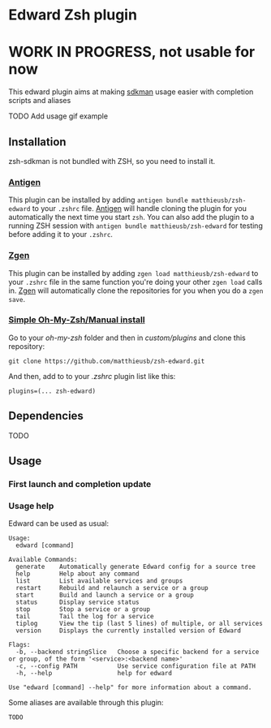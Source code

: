 # Edward Zsh plugin

# WORK IN PROGRESS, not usable for now

This edward plugin aims at making [sdkman](https://sdkman.io) usage easier with completion scripts and aliases

TODO Add usage gif example
<!-- ![zsh-sdkman usage gif](./zsh-sdkman-usage.gif?raw=true "Optional Title") -->

## Installation

zsh-sdkman is not bundled with ZSH, so you need to install it.

### [Antigen](https://github.com/zsh-users/antigen)

This plugin can be installed by adding `antigen bundle matthieusb/zsh-edward` to your `.zshrc` file. [Antigen](https://github.com/zsh-users/antigen) will handle cloning the plugin for you automatically the next time you start `zsh`. You can also add the plugin to a running ZSH session with `antigen bundle matthieusb/zsh-edward` for testing before adding it to your `.zshrc`.

### [Zgen](https://github.com/tarjoilija/zgen)

This plugin can be installed by adding `zgen load matthieusb/zsh-edward` to your `.zshrc` file in the same function you're doing your other `zgen load` calls in. [Zgen](https://github.com/tarjoilija/zgen) will automatically clone the repositories for you when you do a `zgen save`.


### [Simple Oh-My-Zsh/Manual install](http://ohmyz.sh/)

Go to your *oh-my-zsh* folder and then in *custom/plugins* and clone this repository:

```
git clone https://github.com/matthieusb/zsh-edward.git
```

And then, add to to your *.zshrc* plugin list like this:

```
plugins=(... zsh-edward)
```

## Dependencies

TODO

## Usage

### First launch and completion update


### Usage help

Edward can be used as usual:

```
Usage:
  edward [command]

Available Commands:
  generate    Automatically generate Edward config for a source tree
  help        Help about any command
  list        List available services and groups
  restart     Rebuild and relaunch a service or a group
  start       Build and launch a service or a group
  status      Display service status
  stop        Stop a service or a group
  tail        Tail the log for a service
  tiplog      View the tip (last 5 lines) of multiple, or all services
  version     Displays the currently installed version of Edward

Flags:
  -b, --backend stringSlice   Choose a specific backend for a service or group, of the form '<service>:<backend name>'
  -c, --config PATH           Use service configuration file at PATH
  -h, --help                  help for edward

Use "edward [command] --help" for more information about a command.
```

Some aliases are available through this plugin:

```
TODO
```
